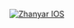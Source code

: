 [![Zhanyar IOS](https://www.zhanyarios.ml)](https://app.netlify.com/sites/stupendous-beijinho-3e53d8/deploys)
